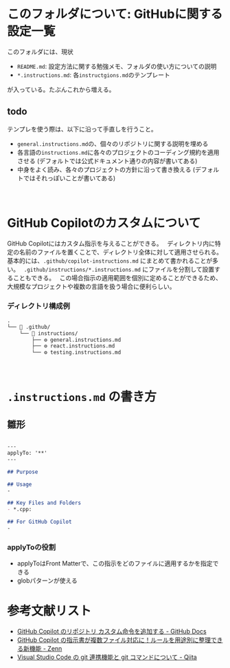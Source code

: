 # このフォルダについて: GitHubに関する設定一覧
このフォルダには、現状
- `README.md`: 設定方法に関する勉強メモ、フォルダの使い方についての説明
- `*.instructions.md`: 各`instructgions.md`のテンプレート

が入っている。たぶんこれから増える。　
　
## todo
テンプレを使う際は、以下に沿って手直しを行うこと。
- `general.instructions.md`の、個々のリポジトリに関する説明を埋める
- 各言語の`instructions.md`に各々のプロジェクトのコーディング規約を適用させる (デフォルトでは公式ドキュメント通りの内容が書いてある)　
- 中身をよく読み、各々のプロジェクトの方針に沿って書き換える (デフォルトではそれっぽいことが書いてある)

　
# GitHub Copilotのカスタムについて
GitHub Copilotにはカスタム指示を与えることができる。　
ディレクトリ内に特定の名前のファイルを置くことで、ディレクトリ全体に対して適用させられる。　
　
基本的には、`.github/copilot-instructions.md` にまとめて書かれることが多い。　
`.github/instructions/*.instructions.md` にファイルを分割して設置することもできる。　
この場合指示の適用範囲を個別に定めることができるため、大規模なプロジェクトや複数の言語を扱う場合に便利らしい。　
　
### ディレクトリ構成例
```markdown
.
└── 📂 .github/
    └── 📂 instructions/
        ├── ⚙️ general.instructions.md
        ├── ⚙️ react.instructions.md
        └── ⚙️ testing.instructions.md

```
　  　
　  　
# `.instructions.md` の書き方
## 雛形

```markdown

---
applyTo: '**'
---

## Purpose

## Usage
-

## Key Files and Folders
- *.cpp:

## For GitHub Copilot
-

```
### applyToの役割
- applyToはFront Matterで、この指示をどのファイルに適用するかを指定できる
- globパターンが使える
　  　

# 参考文献リスト
- [GitHub Copilot のリポジトリ カスタム命令を追加する - GitHub Docs](https://docs.github.com/ja/copilot/customizing-copilot/adding-repository-custom-instructions-for-github-copilot)
- [GitHub Copilot の指示書が複数ファイル対応に！ルールを用途別に整理できる新機能 - Zenn](https://zenn.dev/m10maeda/articles/copilot-multi-instruction-files#github-copilot-%E3%81%AE%E6%8C%87%E7%A4%BA%E3%81%8C%E3%82%82%E3%81%A3%E3%81%A8%E6%9F%94%E8%BB%9F%E3%81%AB%EF%BC%81vscode-v1.100.0-%E3%81%AE%E6%96%B0%E6%A9%9F%E8%83%BD)
- [Visual Studio Code の git 連携機能と git コマンドについて - Qiita](https://qiita.com/satokaz/items/4660ce57ca8eb456a096)
